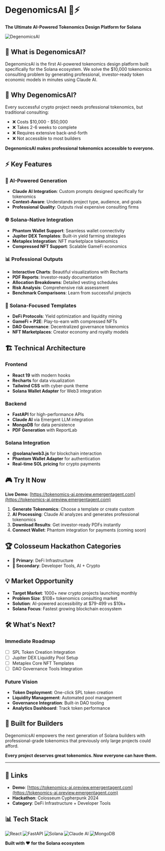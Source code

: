 # DegenomicsAI 🧠⚡

**The Ultimate AI-Powered Tokenomics Design Platform for Solana**

![DegenomicsAI](https://via.placeholder.com/800x400/0A0A0F/00FFA3?text=DegenomicsAI)

## 🎯 **What is DegenomicsAI?**

DegenomicsAI is the first AI-powered tokenomics design platform built specifically for the Solana ecosystem. We solve the $10,000 tokenomics consulting problem by generating professional, investor-ready token economic models in minutes using Claude AI.

## 🚀 **Why DegenomicsAI?**

Every successful crypto project needs professional tokenomics, but traditional consulting:
- ❌ Costs $10,000 - $50,000
- ❌ Takes 2-6 weeks to complete  
- ❌ Requires extensive back-and-forth
- ❌ Not accessible to most builders

**DegenomicsAI makes professional tokenomics accessible to everyone.**

## ⚡ **Key Features**

### 🧠 **AI-Powered Generation**
- **Claude AI Integration**: Custom prompts designed specifically for tokenomics
- **Context-Aware**: Understands project type, audience, and goals
- **Professional Quality**: Outputs rival expensive consulting firms

### 🌐 **Solana-Native Integration**
- **Phantom Wallet Support**: Seamless wallet connectivity
- **Jupiter DEX Templates**: Built-in yield farming strategies  
- **Metaplex Integration**: NFT marketplace tokenomics
- **Compressed NFT Support**: Scalable GameFi economics

### 📊 **Professional Outputs**
- **Interactive Charts**: Beautiful visualizations with Recharts
- **PDF Reports**: Investor-ready documentation
- **Allocation Breakdowns**: Detailed vesting schedules
- **Risk Analysis**: Comprehensive risk assessment
- **Benchmark Comparisons**: Learn from successful projects

### 🎯 **Solana-Focused Templates**
- **DeFi Protocols**: Yield optimization and liquidity mining
- **GameFi + P2E**: Play-to-earn with compressed NFTs
- **DAO Governance**: Decentralized governance tokenomics
- **NFT Marketplaces**: Creator economy and royalty models

## 🏗️ **Technical Architecture**

### **Frontend**
- **React 19** with modern hooks
- **Recharts** for data visualization  
- **Tailwind CSS** with cyber-punk theme
- **Solana Wallet Adapter** for Web3 integration

### **Backend**
- **FastAPI** for high-performance APIs
- **Claude AI** via Emergent LLM integration
- **MongoDB** for data persistence
- **PDF Generation** with ReportLab

### **Solana Integration**
- **@solana/web3.js** for blockchain interaction
- **Phantom Wallet Adapter** for authentication
- **Real-time SOL pricing** for crypto payments

## 🎮 **Try It Now**

**Live Demo:** [https://tokenomics-ai.preview.emergentagent.com](https://tokenomics-ai.preview.emergentagent.com)

1. **Generate Tokenomics**: Choose a template or create custom
2. **AI Processing**: Claude AI analyzes and generates professional tokenomics  
3. **Download Results**: Get investor-ready PDFs instantly
4. **Connect Wallet**: Phantom integration for payments (coming soon)

## 🏆 **Colosseum Hackathon Categories**

- **🥇 Primary**: DeFi Infrastructure
- **🥈 Secondary**: Developer Tools, AI + Crypto

## 💡 **Market Opportunity**

- **Target Market**: 1000+ new crypto projects launching monthly
- **Problem Size**: $10B+ tokenomics consulting market
- **Solution**: AI-powered accessibility at $79-499 vs $10k+
- **Solana Focus**: Fastest growing blockchain ecosystem

## 🛠️ **What's Next?**

### **Immediate Roadmap**
- [ ] SPL Token Creation Integration
- [ ] Jupiter DEX Liquidity Pool Setup  
- [ ] Metaplex Core NFT Templates
- [ ] DAO Governance Tools Integration

### **Future Vision**
- **Token Deployment**: One-click SPL token creation
- **Liquidity Management**: Automated pool management
- **Governance Integration**: Built-in DAO tooling
- **Analytics Dashboard**: Track token performance

## 🎯 **Built for Builders**

DegenomicsAI empowers the next generation of Solana builders with professional-grade tokenomics that previously only large projects could afford.

**Every project deserves great tokenomics. Now everyone can have them.**

---

## 🔗 **Links**

- **Demo**: [https://tokenomics-ai.preview.emergentagent.com](https://tokenomics-ai.preview.emergentagent.com)
- **Hackathon**: Colosseum Cypherpunk 2024
- **Category**: DeFi Infrastructure + Developer Tools

## 📊 **Tech Stack**

![React](https://img.shields.io/badge/React-19-61DAFB?style=flat&logo=react)
![FastAPI](https://img.shields.io/badge/FastAPI-0.110-009688?style=flat&logo=fastapi)
![Solana](https://img.shields.io/badge/Solana-Web3.js-9945FF?style=flat&logo=solana)
![Claude AI](https://img.shields.io/badge/Claude-AI-FF6B35?style=flat)
![MongoDB](https://img.shields.io/badge/MongoDB-4.5-47A248?style=flat&logo=mongodb)

**Built with ❤️ for the Solana ecosystem**
